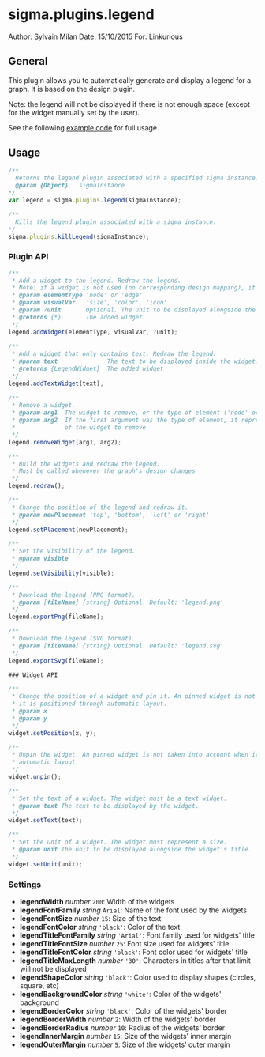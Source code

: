 # sigma.plugins.legend

Author: Sylvain Milan
Date: 15/10/2015
For: Linkurious

## General

This plugin allows you to automatically generate and display a legend for a graph. It is based on
the design plugin.

Note: the legend will not be displayed if there is not enough space (except for the widget manually set
by the user).

See the following [example code](../../examples/plugin-legend.html) for full usage.

## Usage

```js
/**
  Returns the legend plugin associated with a specified sigma instance. If it does not exist, intialize it.
  @param {Object}   sigmaInstance
*/
var legend = sigma.plugins.legend(sigmaInstance);

/**
  Kills the legend plugin associated with a sigma instance.
*/
sigma.plugins.killLegend(sigmaInstance);

```

### Plugin API

```js
/**
 * Add a widget to the legend. Redraw the legend.
 * Note: if a widget is not used (no corresponding design mapping), it won't be displayed.
 * @param elementType 'node' or 'edge'
 * @param visualVar   'size', 'color', 'icon'
 * @param ?unit       Optional. The unit to be displayed alongside the widget's title
 * @returns {*}       The added widget.
 */
legend.addWidget(elementType, visualVar, ?unit);
  
/**
 * Add a widget that only contains text. Redraw the legend.
 * @param text              The text to be displayed inside the widget.
 * @returns {LegendWidget}  The added widget
 */
legend.addTextWidget(text);
 
/**
 * Remove a widget.
 * @param arg1  The widget to remove, or the type of element ('node' or 'edge')
 * @param arg2  If the first argument was the type of element, it represents the visual variable
 *              of the widget to remove
 */
legend.removeWidget(arg1, arg2);

/**
 * Build the widgets and redraw the legend.
 * Must be called whenever the graph's design changes
 */
legend.redraw();

/**
 * Change the position of the legend and redraw it.
 * @param newPlacement 'top', 'bottom', 'left' or 'right'
 */
legend.setPlacement(newPlacement);

/**
 * Set the visibility of the legend.
 * @param visible
 */
legend.setVisibility(visible);

/**
 * Download the legend (PNG format).
 * @param [fileName] {string} Optional. Default: 'legend.png'
 */
legend.exportPng(fileName);

/**
 * Download the legend (SVG format).
 * @param [fileName] {string} Optional. Default: 'legend.svg'
 */
legend.exportSvg(fileName);

### Widget API

/**
 * Change the position of a widget and pin it. An pinned widget is not taken into account when
 * it is positioned through automatic layout.
 * @param x
 * @param y
 */
widget.setPosition(x, y);

/**
 * Unpin the widget. An pinned widget is not taken into account when it is positioned through
 * automatic layout.
 */
widget.unpin();

/**
 * Set the text of a widget. The widget must be a text widget.
 * @param text The text to be displayed by the widget.
 */
widget.setText(text);

/**
 * Set the unit of a widget. The widget must represent a size.
 * @param unit The unit to be displayed alongside the widget's title.
 */
widget.setUnit(unit);

```

### Settings

* **legendWidth** *number* `200`: Width of the widgets
* **legendFontFamily** *string* `Arial`: Name of the font used by the widgets
* **legendFontSize** *number* `15`: Size of the text
* **legendFontColor** *string* `'black'`: Color of the text
* **legendTitleFontFamily** *string* `'Arial'`: Font family used for widgets' title
* **legendTitleFontSize** *number* `25`: Font size used for widgets' title
* **legendTitleFontColor** *string* `'black'`: Font color used for widgets' title
* **legendTitleMaxLength** *number* `'30'`: Characters in titles after that limit will not be displayed
* **legendShapeColor** *string* `'black'`: Color used to display shapes (circles, square, etc)
* **legendBackgroundColor** *string* `'white'`: Color of the widgets' background
* **legendBorderColor** *string* `'black'`: Color of the widgets' border
* **legendBorderWidth** *number* `2`: Width of the widgets' border
* **legendBorderRadius** *number* `10`: Radius of the widgets' border
* **legendInnerMargin** *number* `15`: Size of the widgets' inner margin
* **legendOuterMargin** *number* `5`: Size of the widgets' outer margin
